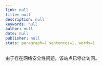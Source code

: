 ```yaml
---
link: null
title: null
description: null
keywords: null
author: null
date: null
publisher: null
stats: paragraph=1 sentences=1, words=1
---
```

由于存在网络安全性问题，该站点已停止访问。
